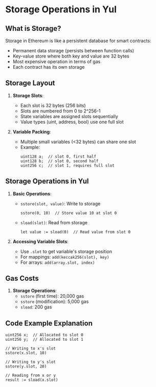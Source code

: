 # Storage Operations in Yul

## What is Storage?

Storage in Ethereum is like a persistent database for smart contracts:
- Permanent data storage (persists between function calls)
- Key-value store where both key and value are 32 bytes
- Most expensive operation in terms of gas
- Each contract has its own storage

## Storage Layout

1. **Storage Slots**:
   - Each slot is 32 bytes (256 bits)
   - Slots are numbered from 0 to 2^256-1
   - State variables are assigned slots sequentially
   - Value types (uint, address, bool) use one full slot
   
2. **Variable Packing**:
   - Multiple small variables (<32 bytes) can share one slot
   - Example:
     ```solidity
     uint128 a;  // slot 0, first half
     uint128 b;  // slot 0, second half
     uint256 c;  // slot 1, requires full slot
     ```

## Storage Operations in Yul

1. **Basic Operations**:
   - `sstore(slot, value)`: Write to storage
     ```solidity
     sstore(0, 10)  // Store value 10 at slot 0
     ```
   - `sload(slot)`: Read from storage
     ```solidity
     let value := sload(0)  // Read value from slot 0
     ```

2. **Accessing Variable Slots**:
   - Use `.slot` to get variable's storage position
   - For mappings: `add(keccak256(slot), key)`
   - For arrays: `add(array.slot, index)`

## Gas Costs

1. **Storage Operations**:
   - `sstore` (first time): 20,000 gas
   - `sstore` (modification): 5,000 gas
   - `sload`: 200 gas


## Code Example Explanation

```solidity
uint256 x;  // Allocated to slot 0
uint256 y;  // Allocated to slot 1

// Writing to x's slot
sstore(x.slot, 10)

// Writing to y's slot
sstore(y.slot, 20)

// Reading from x or y
result := sload(x.slot)
```

